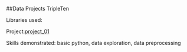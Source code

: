 ##Data Projects TripleTen 

Libraries used: 

Project:[project_01](https://github.com/L7-design/Data_projects_TripleTen/tree/main/project_01)

Skills demonstrated: basic python, data exploration, data preprocessing 

